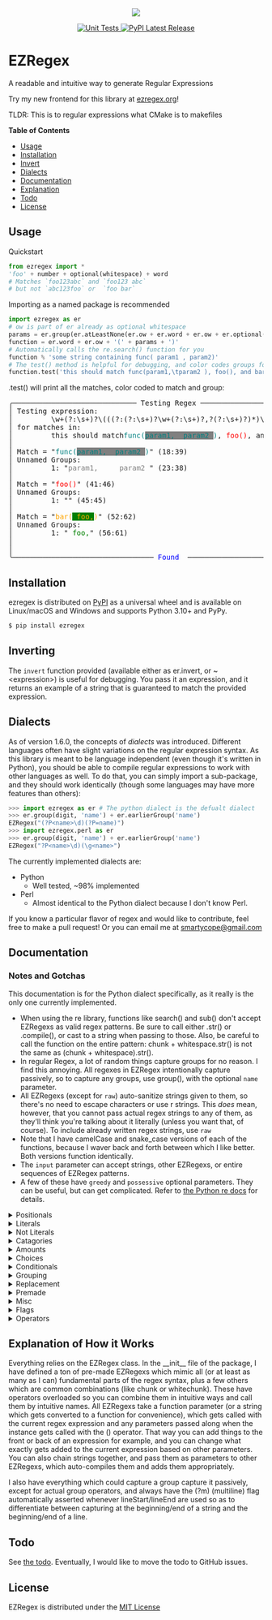 <div align="center">
    <img src="https://ezregex.org/favicon.png"><br>
    <p></p>

<a href="https://github.com/smartycope/ezregex/actions/workflows/unit-tests.yml">
    <img src="https://github.com/smartycope/ezregex/actions/workflows/unit-tests.yml/badge.svg" alt="Unit Tests">
</a>
<a href="https://pypi.org/project/ezregex/">
    <img src="https://img.shields.io/pypi/v/ezregex.svg" alt="PyPI Latest Release">
</a>
</div>

# EZRegex
A readable and intuitive way to generate Regular Expressions

Try my new frontend for this library at [ezregex.org](https://ezregex.org/)!

TLDR: This is to regular expressions what CMake is to makefiles

**Table of Contents**
* [Usage](#usage)
* [Installation](#installation)
* [Invert](#inverting)
* [Dialects](#dialects)
* [Documentation](#documentation)
* [Explanation](#explanation-of-how-it-works)
* [Todo](#todo)
* [License](#license)

## Usage

Quickstart
```python
from ezregex import *
'foo' + number + optional(whitespace) + word
# Matches `foo123abc` and `foo123 abc`
# but not `abc123foo` or  `foo bar`
```

Importing as a named package is recommended
```python
import ezregex as er
# ow is part of er already as optional whitespace
params = er.group(er.atLeastNone(er.ow + er.word + er.ow + er.optional(',') + er.ow))
function = er.word + er.ow + '(' + params + ')'
# Automatically calls the re.search() function for you
function % 'some string containing func( param1 , param2)'
# The test() method is helpful for debugging, and color codes groups for you
function.test('this should match func(param1,\tparam2 ), foo(), and bar( foo,)')
```
.test() will print all the matches, color coded to match and group:

<pre>
╭───────────────────────────── Testing Regex ──────────────────────────────╮
│ Testing expression:                                                      │
│         \w+(?:\s+)?\(((?:(?:\s+)?\w+(?:\s+)?,?(?:\s+)?)*)\)              │
│ for matches in:                                                          │
│         this should match<span style="color: teal;">func(</span><span style="background-color: gray; color: teal;">param1,  param2 </span><span style="color: teal;">)</span>, <span style="color: red;">foo()</span>, and <span style="color: orange;">bar(</span><span style="background-color: green; color: orange;"> foo,</span><span style="color: orange;">)</span>   │
│                                                                          │
│ Match = "<span style="color: teal;">func(</span><span style="background-color: gray; color: teal;">param1,  param2 </span><span style="color: teal;">)</span>" (18:39)                                 │
│ Unnamed Groups:                                                          │
│         1: "<span style="color: gray;">param1,     param2 </span>" (23:38)                                 │
│                                                                          │
│ Match = "<span style="color: red;">foo()</span>" (41:46)                                                  │
│ Unnamed Groups:                                                          │
│         1: "" (45:45)                                                    │
│                                                                          │
│ Match = "<span style="color: orange;">bar(</span><span style="background-color: green; color: orange;"> foo,</span><span style="color: orange;">)</span>" (52:62)                                             │
│ Unnamed Groups:                                                          │
│         1: "<span style="color: green;"> foo,</span>" (56:61)                                               │
│                                                                          │
│                                                                          │
╰───────────────────────────────── <span style="color: blue;">Found</span>  ─────────────────────────────────╯
</pre>

## Installation
ezregex is distributed on [PyPI](https://pypi.org) as a universal
wheel and is available on Linux/macOS and Windows and supports
Python 3.10+ and PyPy.

```bash
$ pip install ezregex
```

## Inverting
The `invert` function provided (available either as er.invert, or ~\<expression\>) is useful for debugging. You pass it an expression, and it returns an example of a string that is guaranteed to match the provided expression.


## Dialects
As of version 1.6.0, the concepts of *dialects* was introduced. Different languages often have slight variations on the regular expression syntax. As this library is meant to be language independent (even though it's written in Python), you should be able to compile regular expressions to work with other languages as well. To do that, you can simply import a sub-package, and they should work identically (though some languages may have more features than others):
```python
>>> import ezregex as er # The python dialect is the defualt dialect
>>> er.group(digit, 'name') + er.earlierGroup('name')
EZRegex("(?P<name>\d)(?P=name)")
>>> import ezregex.perl as er
>>> er.group(digit, 'name') + er.earlierGroup('name')
EZRegex("?P<name>\d)(\g<name>")
```
The currently implemented dialects are:
- Python
    - Well tested, ~98% implemented
- Perl
    - Almost identical to the Python dialect because I don't know Perl.

If you know a particular flavor of regex and would like to contribute, feel free to make a pull request! Or you can email me at smartycope@gmail.com


## Documentation
### Notes and Gotchas
This documentation is for the Python dialect specifically, as it really is the only one currently implemented.
- When using the re library, functions like search() and sub() don't accept EZRegexs as valid regex patterns. Be sure to call either .str() or .compile(), or cast to a string when passing to those. Also, be careful to call the function on the entire pattern: chunk + whitespace.str() is not the same as (chunk + whitespace).str().
- In regular Regex, a lot of random things capture groups for no reason. I find this annoying. All regexes in EZRegex intentionally capture passively, so to capture any groups, use group(), with the optional `name` parameter.
- All EZRegexs (except for `raw`) auto-sanitize strings given to them, so there's no need to escape characters or use r strings. This *does* mean, however, that you cannot pass actual regex strings to any of them, as they'll think you're talking about it literally (unless you want that, of course). To include already written regex strings, use `raw`
- Note that I have camelCase and snake_case versions of each of the functions, because I waver back and forth between which I like better. Both versions function identically.
- The `input` parameter can accept strings, other EZRegexs, or entire sequences of EZRegex patterns.
- A few of these have `greedy` and `possessive` optional parameters. They can be useful, but can get complicated. Refer to [the Python re docs](https://docs.python.org/3/library/re.html) for details.
<!-- Start of generated docs -->
<details>
	<summary>Positionals</summary>

#### These differentiate the *string* starting with a sequence, and a *line* starting with a sequence. Do note that the start of the string is also the start of a line. These can also be called without parameters to denote the start/end of a string/line without something specific having to be next to it.
- stringStart
- stringEnd
- lineStart
- lineEnd
- wordBoundary
	- Matches the boundary of a word, i.e. the empty space between a word character and not a word character, or the end of a string.
- notWordBoundary
	- The opposite of `wordBoundary`

</details>

<details>
	<summary>Literals</summary>

- tab
- space
- spaceOrTab
- newline
- carriageReturn
- quote
	- Matches ', ", and `
- verticalTab
- formFeed
- comma
- period
- underscore

</details>

<details>
	<summary>Not Literals</summary>

- notWhitespace
- notDigit
- notWord

</details>

<details>
	<summary>Catagories</summary>

- whitespace
- whitechunk
	- A "chunk" of whitespace. Just any amount of whitespace together
- digit
- letter
	- Matches just a letter -- not numbers or _ like wordChar.
- number
	- Matches multiple digits next to each other. Does not match negatives or decimals
- word
- wordChar
	- Matches just a single "word character", defined as any letter, number, or _
- anything
	- Matches any single character, except a newline. To also match a newline, use literallyAnything
- chunk
	- A "chunk": Any clump of characters up until the next newline
- uppercase
- lowercase
- hexDigit
- octDigit
- punctuation
	- Matches punctuation. In the Python dialect, there isn't a built-in method of doing this, so I probably forgot a bunch of them.
- controller
	- Matches a metadata ASCII characters
- printable
	- Matches printable ASCII characters
- printableAndSpace
- alphaNum
- unicode
	- Matches a unicode character by name
- anyBetween(char, and_char)
	- Match any char between `char` and `and_char`, using the ASCII table for reference

</details>

<details>
	<summary>Amounts</summary>

- matchMax(input)
	- Match as many of `input` in the string as you can. This is equivelent to using the unary + operator.
    If `input` is not provided, it works on the previous regex pattern. That's not recommended for
    clarity's sake though
- amt(num, input)
	- Match `num` amount of `input` in the string
- moreThan(min, input)
	- Match more than `min` sequences of `input` in the string
- matchRange(min, max, input, greedy=True, possessive=False)
	-  Match between `min` and `max` sequences of `input` in the string. This also accepts `greedy` and `possessive` parameters
        Max can be an empty string to indicate no maximum
        greedy means it will try to match as many repititions as possible
        non-greedy will try to match as few repititions as possible
        possessive means it won't backtrack to try to find any repitions
        see https://docs.python.org/3/library/re.html for more help

- atLeast(min, input)
	- Match at least `min` sequences of `input` in the string
- atMost(max, input)
	- Match at most `max` instances of `input` in the string
- atLeastOne(input, greedy=True, possessive=False)
	-  Match at least one of `input` in the string. This also accepts `greedy` and `possessive` parameters
        greedy means it will try to match as many repititions as possible
        non-greedy will try to match as few repititions as possible
        possessive means it won't backtrack to try to find any repitions
        see https://docs.python.org/3/library/re.html for more help

- atLeastNone(input, greedy=True, possessive=False)
	-  Match 0 or more sequences of `input`. This also accepts `greedy` and `possessive` parameters
        greedy means it will try to match as many repititions as possible
        non-greedy will try to match as few repititions as possible
        possessive means it won't backtrack to try to find any repitions
        see https://docs.python.org/3/library/re.html for more help


</details>

<details>
	<summary>Choices</summary>

- optional(input, greedy=True, possessive=False)
	-  Match `input` if it's there. This also accepts `greedy` and `possessive` parameters
        greedy means it will try to match as many repititions as possible
        non-greedy will try to match as few repititions as possible
        possessive means it won't backtrack to try to find any repitions
        see https://docs.python.org/3/library/re.html for more help

- either(input, or_input)
- oneOf(*inputs, chars=None, split=None)
	-  Match any of the given `inputs`. Note that `inputs` can be multiple parameters,
        or a single string. Can also accept parameters chars and split. If char is set
        to True, then `inputs` must only be a single string, it interprets `inputs`
        as characters, and splits it up to find any of the chars in the string. If
        split is set to true, it forces the ?(...) regex syntax instead of the [...]
        syntax. It should act the same way, but your output regex will look different.
        By default, it just optimizes it for you.

- anyCharExcept(*inputs)
	- This matches any char that is NOT in `inputs`. `inputs` can be multiple parameters, or a single string of chars to split.
- anyExcept(input, type='.*')
	-  Matches anything other than `input`, which must be a single string or
    EZRegex chain, **not** a list. Also optionally accepts the `type` parameter,
    which works like this: "Match any `type` other than `input`". For example,
    "match any word which is not foo". Do note that this function is new, and
    I'm still working out the kinks.

</details>

<details>
	<summary>Conditionals</summary>

- ifFollowedBy(input)
	-  Matches the pattern if it has `input` coming after it. Can only be used once in a given pattern,
        as it only applies to the end
- ifNotFollowedBy(input)
	-  Matches the pattern if it does **not** have `input` coming after it. Can only be used once in
        a given pattern, as it only applies to the end
- ifPrecededBy(input)
	-  Matches the pattern if it has `input` coming before it. Can only be used once in a given pattern,
        as it only applies to the beginning
- ifNotPrecededBy(input)
	-  Matches the pattern if it does **not** have `input` coming before it. Can only be used once
        in a given pattern, as it only applies to the beginning
- ifEnclosedWith(open, stuff, close=None)
	-  Matches if the string has `open`, then `stuff`, then `close`, but only "matches"
        stuff. Just a convenience combination of ifProceededBy and ifPreceededBy.


</details>

<details>
	<summary>Grouping</summary>

- group(input, name: str = None)
	- Causes `input` to be captured as an unnamed group. Only useful when replacing regexs
- earlierGroup(num_or_name)
	-  Matches whatever the group referenced by `num_or_name` matched earlier. Must be *after* a
    group which would match `num_or_name`.
- ifExists(num_or_name, does, doesnt=None)
	-  Matches `does` if the group `num_or_name` exists, otherwise it matches `doesnt`
- passiveGroup(input)
	- As all regexs in EZRegex capture passively, this is entirely useless. But if you really want to, here it is
- namedGroup(name, input)
	- Causes `input` to be captured as a named group, with the name `name`. Only useful when replacing regexs

</details>

<details>
	<summary>Replacement</summary>

#### In the intrest of "I don't want to think about any syntax at all", I have included replace members. Do note that they are not interoperable with the other EZRegexs, and can only be used with other strings and each other.
- rgroup(num_or_name)
	-  Puts in its place the group specified, either by group number (for unnamed
        groups) or group name (for named groups). Named groups are also counted by
        number, I'm pretty sure. Groups are numbered starting from 1.
- replaceEntire
	- Puts in its place the entire match

</details>

<details>
	<summary>Premade</summary>

#### These are some useful combinations that may be commonly used. They are not as stable, and may be changed and added to in later versions to make them more accurate
- literallyAnything
	- *Any* character, include newline
- signed
	- a signed number, including 123, -123, and +123
- unsigned
	- Same as number. Will not match +123
- plain_float
	- Will match 123.45 and 123.
- full_float
	- Will match plain_float as well as things like 1.23e-10 and 1.23e+10
- int_or_float
- ow
	- "Optional Whitechunk"
- email
	- Matches an email

</details>

<details>
	<summary>Misc</summary>

- literal(input)
	- This is a redundant function. You should always be able to use `... + 'stuff'` just as easily as `... + literal('stuff')`
- isExactly(input)
	- This matches the string if and only if the entire string is exactly equal to `input`
- raw(regex)
	-  If you already have some regular regex written, and you want to incorperate
        it, this will allow you to include it without sanatizing all the backslaches
        and such, which all the other EZRegexs do automatically.

</details>

<details>
	<summary>Flags</summary>

#### These shadow python regex flags, and can just as easily be specified directly to the re library instead. They're provided here for compatibility with other regex dialects. See https://docs.python.org/3/library/re.html#flags for details
- ASCII
- DOTALL
- IGNORECASE
- LOCALE
- MULTILINE
- UNICODE

</details>

<details>
	<summary>Operators</summary>

- `+`, `<<`, `>>`
	- These all do the same thing: combine expressions
- `*`
	- Multiplies an expression a number of times. `expr * 3` is equivelent to `expr + expr + expr`. Can also be used like `expr * ...` is equivalent to `anyAmt(expr)`
- `+`
	- A unary + operator acts exactly as a match_max() does, or, if you're familiar with regex syntax, the + operator
- `[]`
	- expr[2, 3] is equivalent to `match_range(2, 3, expr)`
	- expr[2, ...] or expr[2,] is equivalent to `at_least(2, expr)`
	- expr[... , 2] is equivalent to `at_most(2, expr)`
	- expr[...] or expr[0, ...] is equivelent to `at_least_0(expr)`
	- expr[1, ...] is equivalent to `at_least_1(expr)`
- `&`
	- Coming soon! This will work like the + operator, but they can be out of order. Like an and operation.
- `|`
	- Coming soon! This will work like an or operation, which will work just like anyOf()
<!-- End of generated docs -->
- `%`
    - This automatically calls re.search() for you and returns the match object (or None). Use like this: `(digit * 2) % '99 beers on the wall'`
- `~`
    - This inverts the expression. This is equivalent to calling the .invert() method
</details>



## Explanation of How it Works
Everything relies on the EZRegex class. In the \_\_init\_\_ file of the package, I have defined a ton of pre-made EZRegexs which mimic all (or at least as many as I can) fundamental parts of the regex syntax, plus a few others which are common combinations (like chunk or whitechunk). These have operators overloaded so you can combine them in intuitive ways and call them by intuitive names. All EZRegexs take a function parameter (or a string which gets converted to a function for convenience), which gets called with the current regex expression and any parameters passed along when the instance gets called with the () operator. That way you can add things to the front or back of an expression for example, and you can change what exactly gets added to the current expression based on other parameters. You can also chain strings together, and pass them as parameters to other EZRegexs, which auto-compiles them and adds them appropriately.

I also have everything which could capture a group capture it passively, except for actual group operators, and always have the (?m) (multiline) flag automatically asserted whenever lineStart/lineEnd are used so as to differentiate between capturing at the beginning/end of a string and the beginning/end of a line.

## Todo
See [the todo](todo.txt).
Eventually, I would like to move the todo to GitHub issues.

## License
EZRegex is distributed under the [MIT License](https://choosealicense.com/licenses/mit)
